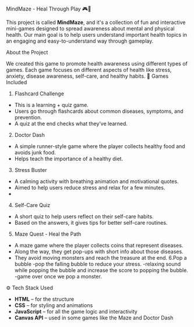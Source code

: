  MindMaze - Heal Through Play 🎮🧠

This project is called **MindMaze**, and it's a collection of fun and interactive mini-games designed to spread awareness about mental and physical health. Our main goal is to help users understand important health topics in an engaging and easy-to-understand way through gameplay.

 About the Project

We created this game to promote health awareness using different types of games. Each game focuses on different aspects of health like stress, anxiety, disease awareness, self-care, and healthy habits.
 🧩 Games Included

 1. Flashcard Challenge
- This is a learning + quiz game.
- Users go through flashcards about common diseases, symptoms, and prevention.
- A quiz at the end checks what they’ve learned.

 2. Doctor Dash
- A simple runner-style game where the player collects healthy food and avoids junk food.
- Helps teach the importance of a healthy diet.
  
 3. Stress Buster
- A calming activity with breathing animation and motivational quotes.
- Aimed to help users reduce stress and relax for a few minutes.
- 
 4. Self-Care Quiz
- A short quiz to help users reflect on their self-care habits.
- Based on the answers, it gives tips for better self-care routines.

 5. Maze Quest - Heal the Path
- A maze game where the player collects coins that represent diseases.
- Along the way, they get pop-ups with short info about those diseases.
- They avoid moving monsters and reach the treasure at the end.
6.Pop a bubble
  -pop the falling bubble to reduce your stress.
  -relaxing sound while popping the bubble and increase the score to popping the bubble.
  -game over once we pop a monster.

 ⚙️ Tech Stack Used

- **HTML** – for the structure
- **CSS** – for styling and animations
- **JavaScript** – for all the game logic and interactivity
- **Canvas API** – used in some games like the Maze and Doctor Dash

